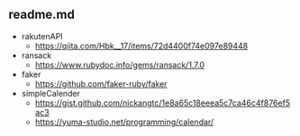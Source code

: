 ## readme.md

- rakutenAPI
  - https://qiita.com/Hbk__17/items/72d4400f74e097e89448
- ransack
  - https://www.rubydoc.info/gems/ransack/1.7.0
- faker
  - https://github.com/faker-ruby/faker
- simpleCalender
  - https://gist.github.com/nickangtc/1e8a65c18eeea5c7ca46c4f876ef5ac3
  - https://yuma-studio.net/programming/calendar/
